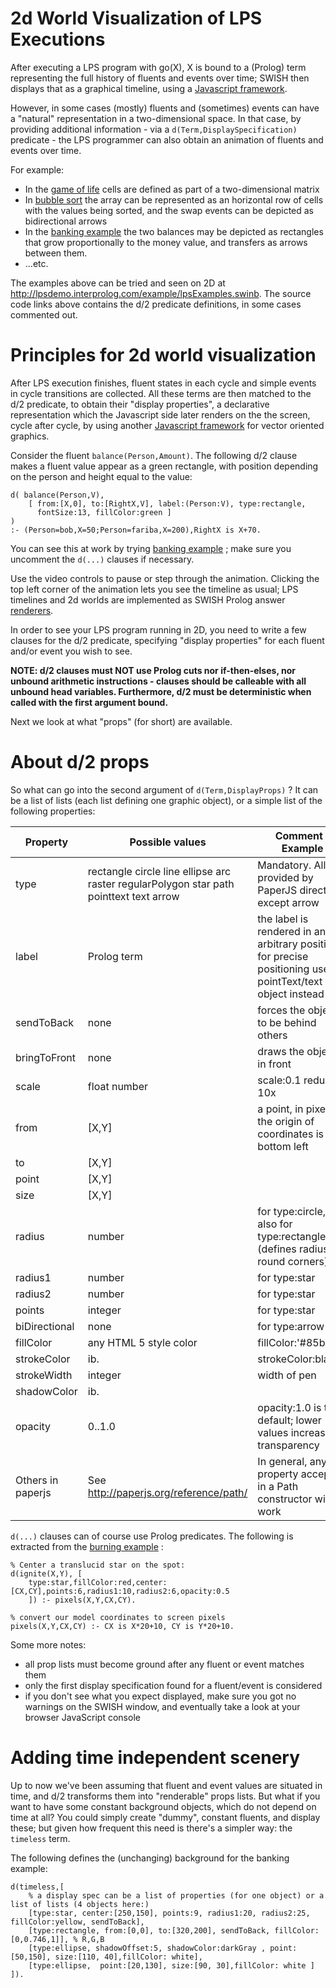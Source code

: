 # 2d World Visualization of LPS Executions #
After executing a LPS program with go(X), X is bound to a (Prolog) term representing the full history of fluents and events over time; SWISH then displays that as a graphical timeline, using a [Javascript framework](http://visjs.org/docs/timeline/).

However, in some cases (mostly) fluents and (sometimes) events can have a "natural" representation in a two-dimensional space. In that case, by providing additional information - via a `d(Term,DisplaySpecification)` predicate - the LPS programmer can also obtain an animation of fluents and events over time.

For example:

* In the [game of life](https://bitbucket.org/lpsmasters/lps_corner/src/HEAD/examples/CLOUT_workshop/life.pl) cells are defined as part of a two-dimensional matrix
* In [bubble sort](https://bitbucket.org/lpsmasters/lps_corner/src/HEAD/examples/CLOUT_workshop/bubbleSort.pl) the array can be represented as an horizontal row of cells with the values being sorted, and the swap events can be depicted as bidirectional arrows
* In the [banking example](https://bitbucket.org/lpsmasters/lps_corner/src/HEAD/examples/CLOUT_workshop/bankTransfer.pl) the two balances may be depicted as rectangles that grow proportionally to the money value, and transfers as arrows between them.
* ...etc.

The examples above can be tried and seen on 2D at <http://lpsdemo.interprolog.com/example/lpsExamples.swinb>. The source code links above contains the d/2 predicate definitions, in some cases commented out.

# Principles for 2d world visualization #

After LPS execution finishes, fluent states in each cycle and simple events in cycle transitions are collected. All these terms are then matched to the d/2 predicate, to obtain their "display properties", a declarative representation which the Javascript side later renders  on the the screen, cycle after cycle, by using another [Javascript framework](http://paperjs.org) for vector oriented graphics.

Consider the fluent `balance(Person,Amount)`. The following d/2 clause makes a fluent value appear as a green rectangle, with position depending on the person and height equal to the value:

	d( balance(Person,V), 
		[ from:[X,0], to:[RightX,V], label:(Person:V), type:rectangle, 
		  fontSize:13, fillColor:green ]
	) 
	:- (Person=bob,X=50;Person=fariba,X=200),RightX is X+70.

You can see this at work by trying [banking example](http://lpsdemo.interprolog.com/example/bankTransfer.pl) ; make sure you uncomment the `d(...)` clauses if necessary. 

Use the video controls to pause or step through the animation. Clicking the top left corner of the animation lets you see the timeline as usual; LPS timelines and 2d worlds are implemented as SWISH Prolog answer [renderers](http://lpsdemo.interprolog.com/example/rendering.swinb).

In order to see your LPS program running in 2D, you need to write a few clauses for the d/2 predicate, specifying "display properties" for each fluent and/or event you wish to see. 

**NOTE: d/2 clauses must NOT use Prolog cuts nor if-then-elses, nor unbound arithmetic instructions - clauses should be calleable with all unbound head variables. Furthermore, d/2 must be deterministic when called with the first argument bound.**

Next we look at what "props" (for short) are available.


# About d/2 props #

So what can go into the second argument of `d(Term,DisplayProps)` ?
It can be a list of lists (each list defining one graphic object), or a simple list of the following properties:


Property  | Possible values | Comment / Example
------------- | -------------| ----
type | rectangle circle line ellipse arc raster regularPolygon star path pointtext text arrow| Mandatory. All provided by PaperJS directly, except arrow
label  | Prolog term | the label is rendered in an arbitrary position; for precise positioning use a pointText/text object instead
sendToBack | none| forces the object to be behind others
bringToFront | none | draws the object in front
scale | float number | scale:0.1   reduce 10x
from | [X,Y] | a point, in pixels; the origin of coordinates is bottom left
to | [X,Y] |
point | [X,Y] |
size | [X,Y] |
radius | number | for type:circle, but also for type:rectangle (defines radius of round corners)
radius1 | number | for type:star
radius2 | number | for type:star
points | integer | for type:star
biDirectional | none | for type:arrow
fillColor|any HTML 5 style color| fillColor:'#85bb65'
strokeColor|ib.|strokeColor:black
strokeWidth|integer|width of pen
shadowColor|ib.|
opacity|0..1.0|opacity:1.0 is the default; lower values increase transparency
Others in paperjs|See <http://paperjs.org/reference/path/>|In general, any property accepted in a Path constructor will work

`d(...)` clauses can of course use Prolog predicates. The following is extracted from the [burning example](http://lpsdemo.interprolog.com/example/burning.pl) :

	% Center a translucid star on the spot:
	d(ignite(X,Y), [
		type:star,fillColor:red,center:[CX,CY],points:6,radius1:10,radius2:6,opacity:0.5
		]) :- pixels(X,Y,CX,CY).

	% convert our model coordinates to screen pixels
	pixels(X,Y,CX,CY) :- CX is X*20+10, CY is Y*20+10.

Some more notes: 

* all prop lists must become ground after any fluent or event matches them
* only the first display specification found for a fluent/event is considered
* if you don't see what you expect displayed, make sure you got no warnings on the SWISH window, and eventually take a look at your browser JavaScript console

# Adding time independent scenery #

Up to now we've been assuming that fluent and event values are situated in time, and d/2 transforms them into "renderable" props lists. But what if you want to have some constant background objects, which do not depend on time at all? You could simply create "dummy", constant fluents, and display these; but given how frequent this need is there's a simpler way: the `timeless` term. 

The following defines the (unchanging) background for the banking example:

	d(timeless,[ 
    	% a display spec can be a list of properties (for one object) or a list of lists (4 objects here:)
    	[type:star, center:[250,150], points:9, radius1:20, radius2:25, fillColor:yellow, sendToBack],
    	[type:rectangle, from:[0,0], to:[320,200], sendToBack, fillColor:[0,0.746,1]], % R,G,B
    	[type:ellipse, shadowOffset:5, shadowColor:darkGray , point:[50,150], size:[110, 40],fillColor: white],
    	[type:ellipse,  point:[20,130], size:[90, 30],fillColor: white ]
	]). 
